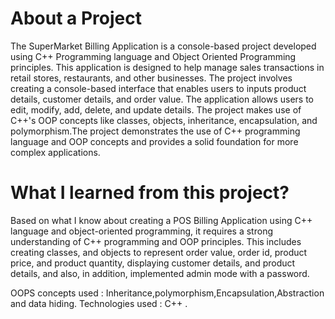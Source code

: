 # About a Project
The SuperMarket Billing Application is a console-based project developed using C++ Programming language and Object Oriented Programming principles. This application is designed to help manage sales transactions in retail stores, restaurants, and other businesses. The project involves creating a console-based interface that enables users to inputs product details, customer details, and order value. 
The application allows users to edit, modify, add, delete, and update details.
The project makes use of C++'s OOP concepts like classes, objects, inheritance, encapsulation, and polymorphism.The project demonstrates the use of C++ programming language and OOP concepts and provides a solid foundation for more complex applications.

# What I learned from this project? 
Based on what I know about creating a POS Billing Application using C++ language and object-oriented programming, it requires a strong understanding of C++ programming and OOP principles. This includes creating classes, and objects to represent order value, order id, product price, and product quantity, displaying customer details, and product details, and also, in addition, implemented admin mode with a password.     

OOPS concepts used : Inheritance,polymorphism,Encapsulation,Abstraction and data hiding.
Technologies used : C++ .
